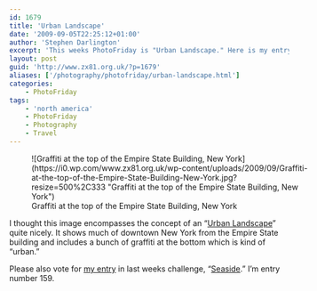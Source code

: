 ```yaml
---
id: 1679
title: 'Urban Landscape'
date: '2009-09-05T22:25:12+01:00'
author: 'Stephen Darlington'
excerpt: 'This weeks PhotoFriday is "Urban Landscape." Here is my entry.'
layout: post
guid: 'http://www.zx81.org.uk/?p=1679'
aliases: ['/photography/photofriday/urban-landscape.html']
categories:
    - PhotoFriday
tags:
    - 'north america'
    - PhotoFriday
    - Photography
    - Travel
---
```


<figure aria-describedby="caption-attachment-1680" class="wp-caption aligncenter" id="attachment_1680" style="width: 500px">![Graffiti at the top of the Empire State Building, New York](https://i0.wp.com/www.zx81.org.uk/wp-content/uploads/2009/09/Graffiti-at-the-top-of-the-Empire-State-Building-New-York.jpg?resize=500%2C333 "Graffiti at the top of the Empire State Building, New York")<figcaption class="wp-caption-text" id="caption-attachment-1680">Graffiti at the top of the Empire State Building, New York</figcaption></figure>

I thought this image encompasses the concept of an “[Urban Landscape](http://www.photofriday.com/archives/challenge/000909.php)” quite nicely. It shows much of downtown New York from the Empire State building and includes a bunch of graffiti at the bottom which is kind of “urban.”

Please also vote for [my entry](http://www.zx81.org.uk/photography/photofriday/seaside.html) in last weeks challenge, “[Seaside](http://www.photofriday.com/linkviewer.php?id=906).” I’m entry number 159.